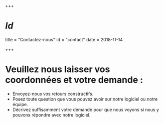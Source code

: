 +++
# $Id$
title = "Contactez-nous"
id = "contact"
date = 2018-11-14


+++

# Veuillez nous laisser vos coordonnées et votre demande :

* Envoyez-nous vos retours constructifs.
* Posez toute question que vous pouvez avoir sur notre logiciel ou notre équipe.
* Décrivez suffisamment votre demande pour que nous voyons si nous y pouvons répondre avec notre logiciel.

